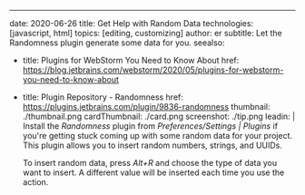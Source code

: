 ---
date: 2020-06-26
title: Get Help with Random Data
technologies: [javascript, html]
topics: [editing, customizing]
author: er
subtitle: Let the Randomness plugin generate some data for you.
seealso:
- title: Plugins for WebStorm You Need to Know About
  href: https://blog.jetbrains.com/webstorm/2020/05/plugins-for-webstorm-you-need-to-know-about
- title: Plugin Repository - Randomness
  href: https://plugins.jetbrains.com/plugin/9836-randomness
thumbnail: ./thumbnail.png
cardThumbnail: ./card.png
screenshot: ./tip.png
leadin: |
  Install the *Randomness* plugin from *Preferences/Settings | Plugins* if you're getting stuck coming up with some random data for your project. This plugin allows you to insert random numbers, strings, and UUIDs.
  
  To insert random data, press *Alt+R* and choose the type of data you want to insert. A different value will be inserted each time you use the action.
